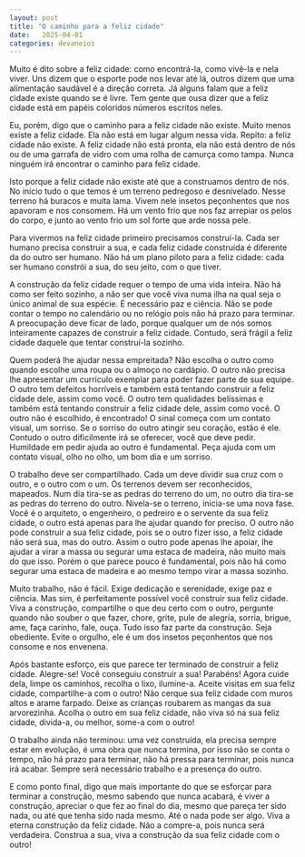 ```yaml
---
layout: post
title: "O caminho para a feliz cidade"
date:   2025-04-01
categories: devaneios
---
```


Muito é dito sobre a feliz cidade: como encontrá-la, como vivê-la e nela viver. Uns dizem que o esporte pode nos levar até lá, outros dizem que uma alimentação saudável é a direção correta. Já alguns falam que a feliz cidade existe quando se é livre. Tem gente que ousa dizer que a feliz cidade está em papéis coloridos números escritos neles.

Eu, porém, digo que o caminho para a feliz cidade não existe. Muito menos existe a feliz cidade. Ela não está em lugar algum nessa vida. Repito: a feliz cidade não existe. A feliz cidade não está pronta, ela não está dentro de nós ou de uma garrafa de vidro com uma rolha de camurça como tampa. Nunca ninguém irá encontrar o caminho para feliz cidade.

Isto porque a feliz cidade não existe até que a construamos dentro de nós. No início tudo o que temos é um terreno pedregoso e desnivelado. Nesse terreno há buracos e muita lama. Vivem nele insetos peçonhentos que nos apavoram e nos consomem. Há um vento frio que nos faz arrepiar os pelos do corpo, e junto ao vento frio um sol forte que arde nossa pele.

Para vivermos na feliz cidade primeiro precisamos construí-la. Cada ser humano precisa construir a sua, e cada feliz cidade construída é diferente da do outro ser humano. Não há um plano piloto para a feliz cidade: cada ser humano constrói a sua, do seu jeito, com o que tiver.

A construção da feliz cidade requer o tempo de uma vida inteira. Não há como ser feito sozinho, a não ser que você viva numa ilha na qual seja o único animal de sua espécie. É necessário paz e ciência. Não se pode contar o tempo no calendário ou no relógio pois não há prazo para terminar. A preocupação deve ficar de lado, porque qualquer um de nós somos inteiramente capazes de construir a feliz cidade. Contudo, será frágil a feliz cidade daquele que tentar construí-la sozinho.

Quem poderá lhe ajudar nessa empreitada? Não escolha o outro como quando escolhe uma roupa ou o almoço no cardápio. O outro não precisa lhe apresentar um currículo exemplar para poder fazer parte de sua equipe. O outro tem defeitos horríveis e também está tentando construir a feliz cidade dele, assim como você. O outro tem qualidades belíssimas e também está tentando construir a feliz cidade dele, assim como você. O outro não é escolhido, é encontrado! O sinal começa com um contato visual, um sorriso. Se o sorriso do outro atingir seu coração, estão é ele. Contudo o outro dificilmente irá se oferecer, você que deve pedir. Humildade em pedir ajuda ao outro é fundamental. Peça ajuda com um contato visual, olho no olho, um bom dia e um sorriso.

O trabalho deve ser compartilhado. Cada um deve dividir sua cruz com o outro, e o outro com o um. Os terrenos devem ser reconhecidos, mapeados. Num dia tira-se as pedras do terreno do um, no outro dia tira-se as pedras do terreno do outro. Nivela-se o terreno, inicia-se uma nova fase. Você é o arquiteto, o engenheiro, o pedreiro e o servente da sua feliz cidade, o outro está apenas para lhe ajudar quando for preciso. O outro não pode construir a sua feliz cidade, pois se o outro fizer isso, a feliz cidade não será sua, mas do outro. Assim o outro pode apenas lhe apoiar, lhe ajudar a virar a massa ou segurar uma estaca de madeira, não muito mais do que isso. Porém o que parece pouco é fundamental, pois não há como segurar uma estaca de madeira e ao mesmo tempo virar a massa sozinho.

Muito trabalho, não é fácil. Exige dedicação e serenidade, exige paz e ciência. Mas sim, é perfeitamente possível você construir sua feliz cidade. Viva a construção, compartilhe o que deu certo com o outro, pergunte quando não souber o que fazer, chore, grite, pule de alegria, sorria, brigue, ame, faça carinho, fale, ouça. Tudo isso faz parte da construção. Seja obediente. Evite o orgulho, ele é um dos insetos peçonhentos que nos consome e nos envenena.

Após bastante esforço, eis que parece ter terminado de construir a feliz cidade. Alegre-se! Você conseguiu construir a sua! Parabéns! Agora cuide dela, limpe os caminhos, recolha o lixo, ilumine-a. Aceite visitas em sua feliz cidade, compartilhe-a com o outro! Não cerque sua feliz cidade com muros altos e arame farpado. Deixe as crianças roubarem as mangas da sua arvorezinha. Acolha o outro em sua feliz cidade, não viva só na sua feliz cidade, divida-a, ou melhor, some-a com o outro!

O trabalho ainda não terminou: uma vez construída, ela precisa sempre estar em evolução, é uma obra que nunca termina, por isso não se conta o tempo, não há prazo para terminar, não há pressa para terminar, pois nunca irá acabar. Sempre será necessário trabalho e a presença do outro.

E como ponto final, digo que mais importante do que se esforçar para terminar a construção, mesmo sabendo que nunca acabará, é viver a construção, apreciar o que fez ao final do dia, mesmo que pareça ter sido nada, ou até que tenha sido nada mesmo. Até o nada pode ser algo. Viva a eterna construção da feliz cidade. Não a compre-a, pois nunca será verdadeira. Construa a sua, viva a construção da sua feliz cidade com o outro!